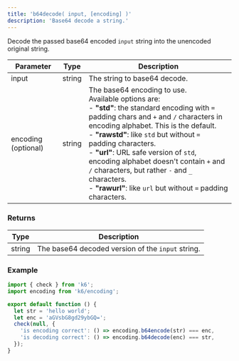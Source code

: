 ```yaml
---
title: 'b64decode( input, [encoding] )'
description: 'Base64 decode a string.'
---
```


Decode the passed base64 encoded `input` string into the unencoded original string.

| Parameter           | Type   | Description                                                                                                                                                                                                                                                                                                                                                                                                                                                               |
| ------------------- | ------ | ------------------------------------------------------------------------------------------------------------------------------------------------------------------------------------------------------------------------------------------------------------------------------------------------------------------------------------------------------------------------------------------------------------------------------------------------------------------------- |
| input               | string | The string to base64 decode.                                                                                                                                                                                                                                                                                                                                                                                                                                              |
| encoding (optional) | string | The base64 encoding to use.<br/>Available options are:<br/>- **"std"**: the standard encoding with `=` padding chars and `+` and `/` characters in encoding alphabet. This is the default.<br/>- **"rawstd"**: like `std` but without `=` padding characters.<br/>- **"url"**: URL safe version of `std`, encoding alphabet doesn't contain `+` and `/` characters, but rather `-` and `_` characters.<br/>- **"rawurl"**: like `url` but without `=` padding characters. |

### Returns

| Type   | Description                                       |
| ------ | ------------------------------------------------- |
| string | The base64 decoded version of the `input` string. |

### Example

<CodeGroup labels={[]}>

```javascript
import { check } from 'k6';
import encoding from 'k6/encoding';

export default function () {
  let str = 'hello world';
  let enc = 'aGVsbG8gd29ybGQ=';
  check(null, {
    'is encoding correct': () => encoding.b64encode(str) === enc,
    'is decoding correct': () => encoding.b64decode(enc) === str,
  });
}
```

</CodeGroup>
